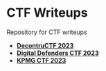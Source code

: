 # CTF Writeups

Repository for CTF writeups

* [**DecontruCTF 2023**](https://github.com/HarshJolad/CTF-Writeups/tree/master/DeconstruCTF-2023)  
* [**Digital Defenders CTF 2023**](https://github.com/HarshJolad/CTF-Writeups/tree/master/Digital%20Defenders%20CTF%202023)  
* [**KPMG CTF 2023**](https://github.com/HarshJolad/CTF-Writeups/tree/master/KPMG-CTF-2023#kicyber-ctf-2023-writeups)  

